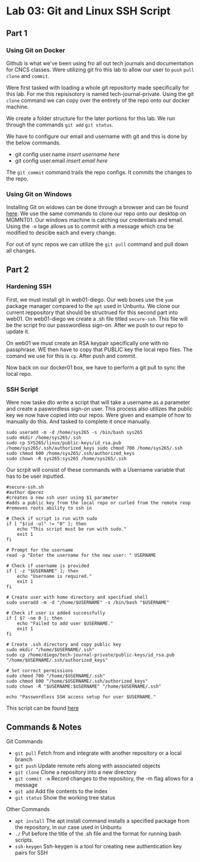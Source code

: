 # Lab 03: Git and Linux SSH Script


## Part 1

### Using Git on Docker


Github is what we've been using fro all out tech journals and documentation for CNCS classes. Were utilizing git fro this lab to allow our user to `push` `pull` `clone` and `commit`.


Were first tasked with loading a whole git repositorty made specifically for this lab. For me this repisisotory is named tech-journal-private. Using the git `clone` command we can copy over the entirety of the repo onto our docker machine. 

We create a folder structure for the later portions for this lab. We run through the commands `git add` `git status`.

We have to configure our email and username with git and this is done by the below commands.

* git config user.name _insert username here_
* git config user.email _insert email here_

The `git commit` command trails the repo configs. It commits the changes to the repo.

### Using Git on Windows

Installing Git on widows can be done through a browser and can be found [here](https://git-scm.com/download/win). We use the same commands to clone our repo onto our desktop on MGMNT01. Our windows machine is catching our credentials and email. Using the `-m` tage allows us to commit with a message which cna be modified to descibe each and every change.

For out of sync repos we can utilize the `git pull` command and pull down all changes. 

## Part 2

### Hardening SSH

First, we must install git in web01-diego. Our web boxes use the `yum` package manager compared to the `apt` used in Unbuntu. We clone our current reppository that should be structrued for this second part into web01. On web01-diego we create a .sh file titled `secure-ssh`. This file will be the script fro our passwordless sign-on. After we push to our repo to update it.

On web01 we must create an RSA keypair specifically one with no passphrase. WE then have to copy that PUBLIC key the local repo files. The comand we use for this is `cp`. After push and commit. 

Now back on our docker01 box, we have to perform a git pull to sync the local repo. 

### SSH Script

Were now taske dto write a script that will take a username as a parameter and create a paswordless sign-on user. This process also utilizes the public key we now have copied into our repos. Were given and example of how to manually do this. And tasked to complete it once manually.

```
sudo useradd -m -d /home/sys265 -s /bin/bash sys265
sudo mkdir /home/sys265/.ssh
sudo cp SYS265/linux/public-keys/id_rsa.pub /home/sys265/.ssh/authorized_keys sudo chmod 700 /home/sys265/.ssh
sudo chmod 600 /home/sys265/.ssh/authorized_keys 
sudo chown -R sys265:sys265 /home/sys265/.ssh
```

Our scrpit will consist of these commands with a Username variable that has to be user inputted.

```
#secure-ssh.sh
#author dperez
#creates a new ssh user using $1 parameter
#adds a public key from the local repo or curled from the remote reop
#removes roots ability to ssh in

# Check if script is run with sudo
if [ "$(id -u)" != "0" ]; then
    echo "This script must be run with sudo."
    exit 1
fi

# Prompt for the username
read -p "Enter the username for the new user: " USERNAME

# Check if username is provided
if [ -z "$USERNAME" ]; then
    echo "Username is required."
    exit 1
fi

# Create user with home directory and specified shell
sudo useradd -m -d "/home/$USERNAME" -s /bin/bash "$USERNAME"

# Check if user is added successfully
if [ $? -ne 0 ]; then
    echo "Failed to add user $USERNAME."
    exit 1
fi

# Create .ssh directory and copy public key
sudo mkdir "/home/$USERNAME/.ssh"
sudo cp /home/diego/tech-journal-private/public-keys/id_rsa.pub "/home/$USERNAME/.ssh/authorized_keys"

# Set correct permissions
sudo chmod 700 "/home/$USERNAME/.ssh"
sudo chmod 600 "/home/$USERNAME/.ssh/authorized_keys"
sudo chown -R "$USERNAME:$USERNAME" "/home/$USERNAME/.ssh"

echo "Passwordless SSH access setup for user $USERNAME."

```

This script can be found [here](https://github.com/dpzrz/SSH-Script-Assignment)

## Commands & Notes

Git Commands
 * `git pull` Fetch from and integrate with another repository or a local branch
 * `git push` Update remote refs along with associated objects
 * `git clone` Clone a repository into a new directory
 * `git commit -m` Record changes to the repository, the -m flag allows for a message
 * `git add` Add file contents to the index
 * `git status` Show the working tree status

Other Commands
 * `apt install` The apt install command installs a specified package from the repository, in our case used in Unbuntu
 * `./` Put before the title of the .sh file and the format for running bash scripts.
 *  `ssh-keygen` Ssh-keygen is a tool for creating new authentication key pairs for SSH
   
